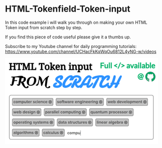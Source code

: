 # HTML-Tokenfield-Token-input
In this code example i will walk you through on making your own HTML Token input from scratch step by step.

If you find this piece of code useful please give it a thumbs up.

Subscribe to my Youtube channel for daily programming tutorials:
https://www.youtube.com/channel/UCHacFkKqWqOu6812L4yNG-w/videos

![Fill text with image](https://github.com/DanielRotnemer/HTML-Tokenfield-Token-input/blob/main/Thumbnail.jpg)
